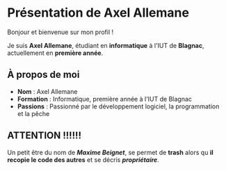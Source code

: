 # Présentation de Axel Allemane

Bonjour et bienvenue sur mon profil !

Je suis **Axel Allemane**, étudiant en **informatique** à l'IUT de **Blagnac**, actuellement en **première année**.

## À propos de moi

- **Nom** : Axel Allemane
- **Formation** : Informatique, première année à l'IUT de Blagnac
- **Passions** : Passionné par le développement logiciel, la programmation et la pêche

## ATTENTION !!!!!!

Un petit être du nom de ***Maxime Beignet***, se permet de **trash** alors qu **il recopie le code des autres** et se décris ***propriétaire***.